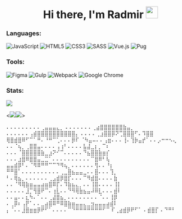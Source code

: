<h1 align="center">
  Hi there, I'm Radmir 
  <img src="https://github.com/blackcater/blackcater/raw/main/images/Hi.gif" height="32"/>
</h1>

### Languages:

![JavaScript](https://img.shields.io/badge/javascript-%23323330.svg?style=for-the-badge&logo=javascript&logoColor=%23F7DF1E)
![HTML5](https://img.shields.io/badge/html5-%23E34F26.svg?style=for-the-badge&logo=html5&logoColor=white)
![CSS3](https://img.shields.io/badge/css3-%231572B6.svg?style=for-the-badge&logo=css3&logoColor=white)
![SASS](https://img.shields.io/badge/SASS-hotpink.svg?style=for-the-badge&logo=SASS&logoColor=white)
![Vue.js](https://img.shields.io/badge/vuejs-%2335495e.svg?style=for-the-badge&logo=vuedotjs&logoColor=%234FC08D)
![Pug](https://img.shields.io/badge/Pug-FFF?style=for-the-badge&logo=pug&logoColor=A86454)

### Tools:

![Figma](https://img.shields.io/badge/figma-%23F24E1E.svg?style=for-the-badge&logo=figma&logoColor=white)
![Gulp](https://img.shields.io/badge/GULP-%23CF4647.svg?style=for-the-badge&logo=gulp&logoColor=white)
![Webpack](https://img.shields.io/badge/webpack-%238DD6F9.svg?style=for-the-badge&logo=webpack&logoColor=black)
![Google Chrome](https://img.shields.io/badge/Google%20Chrome-4285F4?style=for-the-badge&logo=GoogleChrome&logoColor=white)


### Stats:

![](https://github-profile-summary-cards.vercel.app/api/cards/profile-details?username=GaynetdinovR&theme=solarized_dark)

<![](https://github-profile-summary-cards.vercel.app/api/cards/stats?username=GaynetdinovR&theme=solarized_dark)![](https://github-profile-summary-cards.vercel.app/api/cards/productive-time?username=GaynetdinovR&theme=solarized_dark)>

⠄⠄⠄⠄⠄⠄⠄⠄⠄⢀⣤⣤⣤⣄⡀
⠄⠄⠄⠄⠄⠄⠄⢀⣴⣿⣿⣿⣿⣿⣿⣷⣤⡀
⠄⠄⠄⠄⠄⠄⢠⣾⣿⣿⣿⣿⣿⣿⣿⣿⣿⣿⡄
⠄⠄⠄⠄⢀⣰⣿⣿⡿⠝⢉⣿⣿⣿⠋⠄⠹⣿⣿
⢿⣿⣾⣿⠿⠋⠉⠁⠛⠄⠘⠛⠉⢁⠄⠄⠄⡿⠏
⠈⠳⣤⠤⠄⠄⢠⣶⠄⠄⠄⢸⠄⢹⡷⣤⡞⠁⠄⠄⡠⠒⠒⠢⢄
⠄⠄⠈⢦⡀⢀⣿⣿⣤⠄⠄⠄⠄⢠⢰⠃⠄⠄⠄⠄⣧⣼⣀⡆⡀⠉⠆
⠄⠄⠄⠈⣿⣿⣿⣿⣿⣷⣀⣰⠝⠊⠉⠄⠄⠄⠄⠄⠙⣦⣿⣿⣷⣶⡎
⠄⠄⠄⣰⣿⠿⣿⣿⣤⣀⣉⠁⠄⠄⠄⠄⠄⠄⠄⠄⠄⠄⠉⣿⠿⠃⢧
⣤⣤⣾⡿⠃⠄⠈⠻⠿⠛⠛⠉⠉⠙⠻⢦⡀⠄⠄⠄⠄⠄⠄⢻⠄⠄⠘⡆
⠛⠛⣿⠁⠄⠄⠄⠄⠄⠄⠄⠄⠄⠄⢀⣀⣿⣦⣤⣤⣀⠄⠄⣿⠄⠄⠄⢹⡀
⠃⠄⢿⣦⡀⠄⠄⠄⠄⠄⠄⢀⣠⣾⡿⣿⡏⠄⠄⠄⠉⠻⣾⣿⠄⠄⠄⠄⣷
⠄⠄⠈⠻⢿⣷⣶⣤⣤⣴⣶⣿⠿⡏⠄⠹⣷⣦⣄⡀⠄⠄⢸⣿⠄⠄⠄⠄⢸⡇
⠄⠄⠄⠄⠄⣸⡉⢻⣿⠟⠉⠄⢰⣇⠄⠄⠙⠻⢿⣷⣦⣤⠼⠿⣇⠄⠄⠄⣾⠇
⠄⠄⣤⠄⠄⣆⠳⠄⠁⠄⠄⢀⣼⣿⣦⡀⠄⠄⠄⠄⠄⠄⠄⠄⠈⠄⠄⢸⡿
⠄⢀⡿⠆⢠⡟⠁⠄⠄⣀⣴⣿⠿⠛⠿⣿⣷⣶⣤⣤⣄⣀⣲⣤⣤⣤⣴⣾⠇
⡄⠈⠄⠄⣸⣿⣶⣶⡿⠟⠋⠁⠄⠄⠄⠄⠉⠙⠛⠛⠛⠛⠛⠛⠛⠋⠉
⠏⢀⣴⣾⡿⠟⠋⠁
⠄⣾⣿⡏
⠄⠙⠛⠃
